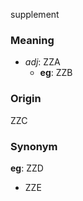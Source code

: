 supplement
### Meaning
+ _adj_: ZZA
    + __eg__: ZZB

### Origin

ZZC

### Synonym

__eg__: ZZD

+ ZZE


